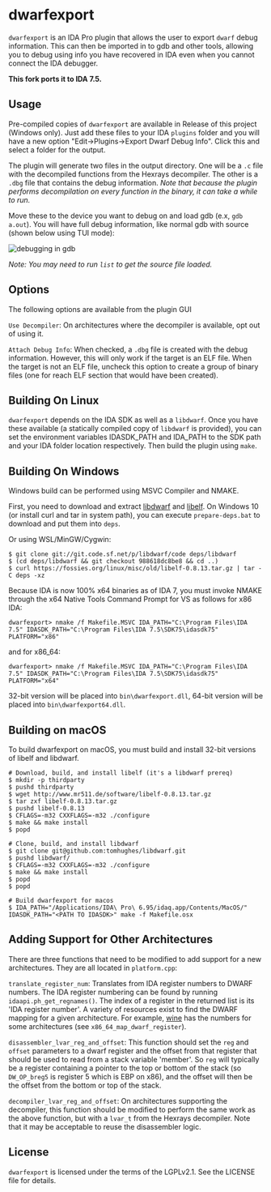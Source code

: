 
dwarfexport
===========

`dwarfexport` is an IDA Pro plugin that allows the user to export `dwarf` debug
information. This can then be imported in to gdb and other tools, allowing
you to debug using info you have recovered in IDA even when you cannot connect
the IDA debugger.

**This fork ports it to IDA 7.5.**

Usage
-----

Pre-compiled copies of `dwarfexport` are available in Release of this project
(Windows only). Just add these files to your IDA `plugins` folder and you
will have a new option "Edit->Plugins->Export Dwarf Debug Info". Click this and
select a folder for the output.

The plugin will generate two files in the output directory. One will be a `.c` file
with the decompiled functions from the Hexrays decompiler. The other is a `.dbg`
file that contains the debug information. *Note that because the plugin performs
decompilation on every function in the binary, it can take a while to run.*

Move these to the device you want to debug on and load gdb (e.x, `gdb a.out`).
You will have full debug information, like normal gdb with source (shown below
using TUI mode):

![debugging in gdb](/resources/screenshot.png)

*Note: You may need to run `list` to get the source file loaded.*

Options
-------

The following options are available from the plugin GUI

`Use Decompiler`: On architectures where the decompiler is available, opt out of
using it.

`Attach Debug Info`: When checked, a `.dbg` file is created with the debug information.
However, this will only work if the target is an ELF file. When the target is not an ELF
file, uncheck this option to create a group of binary files (one for reach ELF section that
would have been created).

Building On Linux
-----------------

`dwarfexport` depends on the IDA SDK as well as a `libdwarf`. Once you have these
available (a statically compiled copy of `libdwarf` is provided), you can set the
environment variables IDASDK\_PATH and IDA\_PATH to the SDK path and your IDA
folder location respectively. Then build the plugin using `make`.

Building On Windows
-------------------

Windows build can be performed using MSVC Compiler and NMAKE.

First, you need to download and extract [libdwarf](
https://sourceforge.net/p/libdwarf/code/ci/master/tree/) and [libelf](
https://fossies.org/linux/misc/old/libelf-0.8.13.tar.gz/).
On Windows 10 (or install curl and tar in system path), you can execute
`prepare-deps.bat` to download and put them into `deps`.

Or using WSL/MinGW/Cygwin:

```
$ git clone git://git.code.sf.net/p/libdwarf/code deps/libdwarf
$ (cd deps/libdwarf && git checkout 988618dc8be8 && cd ..)
$ curl https://fossies.org/linux/misc/old/libelf-0.8.13.tar.gz | tar -C deps -xz
```

Because IDA is now 100% x64 binaries as of IDA 7, you must invoke NMAKE 
through the x64 Native Tools Command Prompt for VS as follows for x86 IDA:

```
dwarfexport> nmake /f Makefile.MSVC IDA_PATH="C:\Program Files\IDA 7.5" IDASDK_PATH="C:\Program Files\IDA 7.5\SDK75\idasdk75" PLATFORM="x86"
```

and for x86_64:
```
dwarfexport> nmake /f Makefile.MSVC IDA_PATH="C:\Program Files\IDA 7.5" IDASDK_PATH="C:\Program Files\IDA 7.5\SDK75\idasdk75" PLATFORM="x64"
```

32-bit version will be placed into `bin\dwarfexport.dll`, 64-bit version will
be placed into `bin\dwarfexport64.dll`.


Building on macOS
-----------------

To build dwarfexport on macOS, you must build and install 32-bit versions of
libelf and libdwarf.

```
# Download, build, and install libelf (it's a libdwarf prereq)
$ mkdir -p thirdparty
$ pushd thirdparty
$ wget http://www.mr511.de/software/libelf-0.8.13.tar.gz
$ tar zxf libelf-0.8.13.tar.gz
$ pushd libelf-0.8.13
$ CFLAGS=-m32 CXXFLAGS=-m32 ./configure
$ make && make install
$ popd

# Clone, build, and install libdwarf
$ git clone git@github.com:tomhughes/libdwarf.git
$ pushd libdwarf/
$ CFLAGS=-m32 CXXFLAGS=-m32 ./configure
$ make && make install
$ popd
$ popd

# Build dwarfexport for macos
$ IDA_PATH="/Applications/IDA\ Pro\ 6.95/idaq.app/Contents/MacOS/" IDASDK_PATH="<PATH TO IDASDK>" make -f Makefile.osx
```

Adding Support for Other Architectures
--------------------------------------

There are three functions that need to be modified to add support for a new
architectures. They are all located in `platform.cpp`:

`translate_register_num`: Translates from IDA register numbers to DWARF numbers.
The IDA register numbering can be found by running `idaapi.ph_get_regnames()`.
The index of a register in the returned list is its 'IDA register number'. A variety
of resources exist to find the DWARF mapping for a given architecture. For example,
[wine](https://source.winehq.org/source/dlls/dbghelp/cpu_x86_64.c) has the numbers
for some architectures (see `x86_64_map_dwarf_register`).

`disassembler_lvar_reg_and_offset`: This function should set the `reg` and `offset`
parameters to a dwarf register and the offset from that register that should be
used to read from a stack variable 'member'. So `reg` will typically be a register
containing a pointer to the top or bottom of the stack (so `DW_OP_breg5` is register 5
which is EBP on x86), and the offset will then be the offset from the bottom or top
of the stack.

`decompiler_lvar_reg_and_offset`: On architectures supporting the decompiler, this
function should be modified to perform the same work as the above function, but with
a `lvar_t` from the Hexrays decompiler. Note that it may be acceptable to reuse the
disassembler logic.

License
-------

`dwarfexport` is licensed under the terms of the LGPLv2.1. See the LICENSE file for
details.
